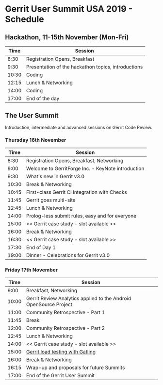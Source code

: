# Gerrit User Summit USA 2019 - Schedule

## Hackathon, 11-15th November (Mon-Fri)

| Time  | Session                                                 |
|-------|---------------------------------------------------------|
|  8:30 | Registration Opens, Breakfast                           |
|  9:30 | Presentation of the hackathon topics, introductions     |
| 10:30 | Coding                                                  |
| 12:15 | Lunch & Networking                                      |
| 14:00 | Coding                                                  |
| 17:00 | End of the day                                          |

## The User Summit

Introduction, intermediate and advanced sessions on Gerrit Code Review.

### Thursday 16th November

| Time  | Session                                                                                      |
|-------|----------------------------------------------------------------------------------------------|
|  8:30 | Registration Opens, Breakfast, Networking                                                    |
|  9:00 | Welcome to GerritForge Inc. - KeyNote introduction                                           |
|  9:30 | What's new in Gerrit v3.0                                                                    |
| 10:30 | Break & Networking                                                                           |
| 10:45 | First-class Gerrit CI integration with Checks                                                |
| 11:45 | Gerrit goes multi-site                                                                       |
| 12:45 | Lunch & Networking                                                                           |
| 14:00 | Prolog-less submit rules, easy and for everyone                                              |
| 15:00 | << Gerrit case study - slot available >>                                                     |
| 16:00 | Break & Networking                                                                           |
| 16:30 | << Gerrit case study - slot available >>                                                     |
| 17:30 | End of Day 1                                                                                 |
| 19:00 | Dinner - Celebrations for Gerrit v3.0                                                        |

### Friday 17th November

| Time  | Session                                                                                      |
|-------|----------------------------------------------------------------------------------------------|
|  9:00 | Breakfast, Networking                                                                        |
| 10:00 | Gerrit Review Analytics applied to the Android OpenSource Project                            |
| 11:00 | Community Retrospective - Part 1                                                             |
| 11:45 | Break                                                                                        |
| 12:00 | Community Retrospective - Part 2                                                             |
| 12:45 | Lunch & Networking                                                                           |
| 14:00 | << Gerrit case study - slot available >>                                                     |
| 15:00 | [Gerrit load testing with Gatling](sessions/gerrit-load-testing.md)                          |
| 16:00 | Break & Networking                                                                           |
| 16:15 | Wrap-up and proposals for future Summits                                                     |
| 17:00 | End of the Gerrit User Summit                                                                |
